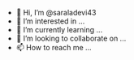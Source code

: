 - 👋 Hi, I’m @saraladevi43
- 👀 I’m interested in ...
- 🌱 I’m currently learning ...
- 💞️ I’m looking to collaborate on ...
- 📫 How to reach me ...

<!---
saraladevi43/saraladevi43 is a ✨ special ✨ repository because its `README.md` (this file) appears on your GitHub profile.
You can click the Preview link to take a look at your changes.
--->
